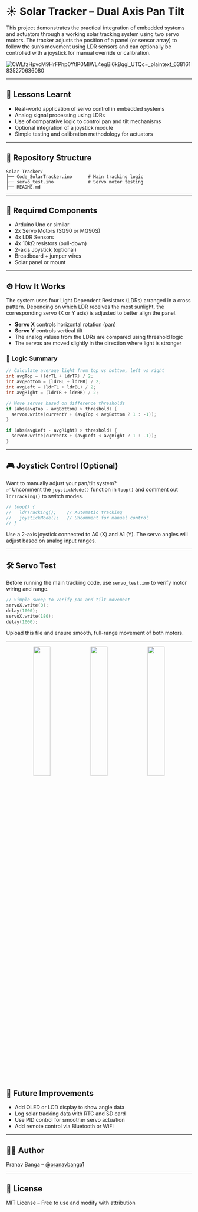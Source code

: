 # ☀️ Solar Tracker – Dual Axis Pan Tilt 

This project demonstrates the practical integration of embedded systems and actuators through a working solar tracking system using two servo motors. The tracker adjusts the position of a panel (or sensor array) to follow the sun’s movement using LDR sensors and can optionally be controlled with a joystick for manual override or calibration.

![CWLfzHpvcM9HrFPhp0YtlP0MIWL4egBl6kBqgi_UTQc=_plaintext_638161835270636080](https://github.com/user-attachments/assets/bbd315ef-e1b6-48e0-bda2-8c2f32479f6f)


---

## 🚀 Lessons Learnt

- Real-world application of servo control in embedded systems  
- Analog signal processing using LDRs  
- Use of comparative logic to control pan and tilt mechanisms  
- Optional integration of a joystick module  
- Simple testing and calibration methodology for actuators

---
## 📂 Repository Structure

```
Solar-Tracker/
├── Code_SolarTracker.ino      # Main tracking logic
├── servo_test.ino             # Servo motor testing
├── README.md
```

---

## 🧩 Required Components

- Arduino Uno or similar  
- 2x Servo Motors (SG90 or MG90S)  
- 4x LDR Sensors  
- 4x 10kΩ resistors (pull-down)  
- 2-axis Joystick (optional)  
- Breadboard + jumper wires  
- Solar panel or mount

---

## ⚙️ How It Works

The system uses four Light Dependent Resistors (LDRs) arranged in a cross pattern. Depending on which LDR receives the most sunlight, the corresponding servo (X or Y axis) is adjusted to better align the panel.

- **Servo X** controls horizontal rotation (pan)  
- **Servo Y** controls vertical tilt  
- The analog values from the LDRs are compared using threshold logic  
- The servos are moved slightly in the direction where light is stronger  

### 🧠 Logic Summary

```cpp
// Calculate average light from top vs bottom, left vs right
int avgTop = (ldrTL + ldrTR) / 2;
int avgBottom = (ldrBL + ldrBR) / 2;
int avgLeft = (ldrTL + ldrBL) / 2;
int avgRight = (ldrTR + ldrBR) / 2;

// Move servos based on difference thresholds
if (abs(avgTop - avgBottom) > threshold) {
  servoY.write(currentY + (avgTop < avgBottom ? 1 : -1));
}

if (abs(avgLeft - avgRight) > threshold) {
  servoX.write(currentX + (avgLeft < avgRight ? 1 : -1));
}
```

---

## 🎮 Joystick Control (Optional)

Want to manually adjust your pan/tilt system?  
✅ Uncomment the `joystickMode()` function in `loop()` and comment out `ldrTracking()` to switch modes.

```cpp
// loop() {
//   ldrTracking();    // Automatic tracking
//   joystickMode();   // Uncomment for manual control
// }
```

Use a 2-axis joystick connected to A0 (X) and A1 (Y). The servo angles will adjust based on analog input ranges.

---

## 🛠️ Servo Test

Before running the main tracking code, use `servo_test.ino` to verify motor wiring and range.

```cpp
// Simple sweep to verify pan and tilt movement
servoX.write(0);
delay(1000);
servoX.write(180);
delay(1000);
```

Upload this file and ensure smooth, full-range movement of both motors.

---
<p align="center">
  <img src="https://github.com/user-attachments/assets/0e7957c7-a84c-42c1-a9d6-c04df3fd35dc" width="30%" />
  <img src="https://github.com/user-attachments/assets/30857ec4-3d2a-4fdc-b793-fd024d0040ab" width="30%" />
  <img src="https://github.com/user-attachments/assets/d2642bda-dec8-46d6-b99e-6f001ef62913" width="30%" />
</p>


## 🧠 Future Improvements

- Add OLED or LCD display to show angle data  
- Log solar tracking data with RTC and SD card  
- Use PID control for smoother servo actuation  
- Add remote control via Bluetooth or WiFi

---

## 👨‍💻 Author

Pranav Banga – [@pranavbanga1](https://github.com/pranavbanga1)

---

## 📜 License

MIT License – Free to use and modify with attribution
